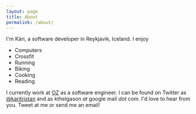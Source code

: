 ```yaml
---
layout: page
title: About
permalink: /about/
---
```


I'm Kári, a software developer in Reykjavik, Iceland. I enjoy

* Computers
* Crossfit
* Running
* Biking
* Cooking
* Reading

I currently work at [OZ](www.oz.com) as a software engineer.
I can be found on Twitter as [@karitristan](https://twitter.com/karitristan) and as
kthelgason *at* google mail *dot* com.
I'd love to hear from you. Tweet at me or send me an email!

